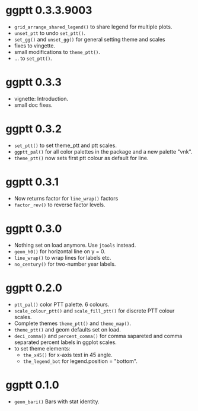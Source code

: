 ggptt 0.3.3.9003
================

* `grid_arrange_shared_legend()` to share legend for multiple plots.
* `unset_ptt` to undo `set_ptt()`.
* `set_gg()` and `unset_gg()` for general setting theme and scales
* fixes to vingette.
* small modifications to `theme_ptt()`.
* ... to `set_ptt()`.


ggptt 0.3.3
================

* vignette: Introduction.
* small doc fixes.


ggptt 0.3.2
============

* `set_ptt()` to set theme_ptt and ptt scales.
* `ggptt_pal()` for all color palettes in the package and a new palette "vnk".
* `theme_ptt()` now sets first ptt colour as default for line.
  

ggptt 0.3.1
============

* Now returns factor for `line_wrap()` factors
* `factor_rev()` to reverse factor levels.

ggptt 0.3.0
===========

* Nothing set on load anymore. Use `jtools` instead.
* `geom_h0()` for horizontal line on y = 0.
* `line_wrap()` to wrap lines for labels etc.
* `no_century()` for two-number year labels.

ggptt 0.2.0
===========

* `ptt_pal()` color PTT palette. 6 colours.
* `scale_colour_ptt()` and `scale_fill_ptt()` for discrete PTT colour scales.
*  Complete themes `theme_ptt()` and `theme_map()`.
* `theme_ptt()` and geom defaults set on load.
* `deci_comma()` and `percent_comma()` for comma sapareted
   and comma separated percent labels in ggplot scales.
* to set theme elements:
  * `the_x45()` for x-axis text in 45 angle.
  * `the_legend_bot` for legend.position = "bottom".

ggptt 0.1.0
===========

* `geom_bari()` Bars with stat identity.

